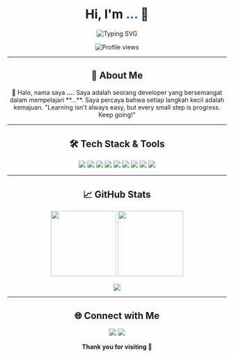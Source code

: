 <h1 align="center">Hi, I'm <span style="color:#0F52BA;">...</span> 👋</h1>
<p align="center">
  <img src="https://readme-typing-svg.demolab.com?font=Fira+Code&weight=500&size=22&pause=1200&color=0F52BA&center=true&vCenter=true&width=600&lines=%F0%9F%9A%80+Aspiring+Developer;%F0%9F%92%BB+Exploring+Laravel+%26+Flutter;%F0%9F%94%8D+Always+Learning+%26+Growing" alt="Typing SVG" />
</p>

<p align="center">
  <img src="https://komarev.com/ghpvc/?username=...&style=flat-square&color=0F52BA" alt="Profile views"/>
</p>

---

<h2 align="center">🌟 About Me</h2>

<p align="center">
  👋 Halo, nama saya <strong>...</strong>. Saya adalah seorang developer yang bersemangat dalam mempelajari **...**.
  Saya percaya bahwa setiap langkah kecil adalah kemajuan. "Learning isn't always easy, but every small step is progress. Keep going!"
</p>

---

<h2 align="center">🛠️ Tech Stack & Tools</h2>

<p align="center">
  <img src="https://img.shields.io/badge/Laravel-F72C1F?style=for-the-badge&logo=laravel&logoColor=white"/>
  <img src="https://img.shields.io/badge/Flutter-02569B?style=for-the-badge&logo=flutter&logoColor=white"/>
  <img src="https://img.shields.io/badge/PHP-777BB4?style=for-the-badge&logo=php&logoColor=white"/>
  <img src="https://img.shields.io/badge/Dart-0175C2?style=for-the-badge&logo=dart&logoColor=white"/>
  <img src="https://img.shields.io/badge/MySQL-00758F?style=for-the-badge&logo=mysql&logoColor=white"/>
  <img src="https://img.shields.io/badge/VSCode-007ACC?style=for-the-badge&logo=visual-studio-code&logoColor=white"/>
  <img src="https://img.shields.io/badge/Git-F05032?style=for-the-badge&logo=git&logoColor=white"/>
  <img src="https://img.shields.io/badge/HTML5-E34F26?style=for-the-badge&logo=html5&logoColor=white"/>
  <img src="https://img.shields.io/badge/CSS3-1572B6?style=for-the-badge&logo=css3&logoColor=white"/>
</p>

---

<h2 align="center">📈 GitHub Stats</h2>

<p align="center">
  <img src="https://github-readme-stats.vercel.app/api?username=...&theme=github_dark&show_icons=true" height="150"/>
  <img src="https://github-readme-stats.vercel.app/api/top-langs/?username=...&layout=compact&theme=github_dark" height="150"/>
</p>

<p align="center">
  <img src="https://github-readme-streak-stats.herokuapp.com?user=...&theme=github-dark-blue&hide_border=false" />
</p>

---

<h2 align="center">🌐 Connect with Me</h2>

<p align="center">
  <a href="mailto:..."><img src="https://img.shields.io/badge/Gmail-D14836?style=for-the-badge&logo=gmail&logoColor=white"/></a>
  <a href="https://linkedin.com/in/..."><img src="https://img.shields.io/badge/LinkedIn-0A66C2?style=for-the-badge&logo=linkedin&logoColor=white"/></a>
</p>

<p align="center"><b>Thank you for visiting 🙏</b></p>
